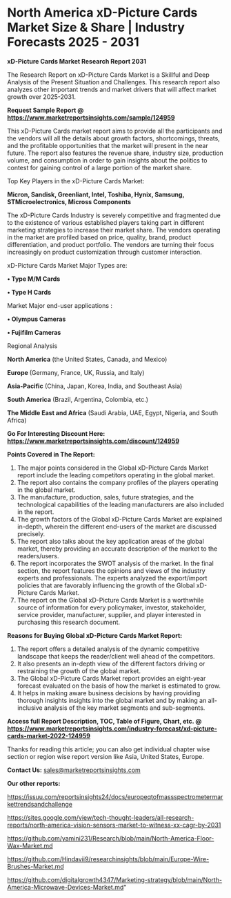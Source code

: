 # North America xD-Picture Cards Market Size & Share | Industry Forecasts 2025 - 2031

<strong>xD-Picture Cards Market Research Report 2031</strong>

The Research Report on xD-Picture Cards Market is a Skillful and Deep Analysis of the Present Situation and Challenges. This research report also analyzes other important trends and market drivers that will affect market growth over 2025-2031.

<strong>Request Sample Report @ <a href=https://www.marketreportsinsights.com/sample/124959>https://www.marketreportsinsights.com/sample/124959</a></strong>

This xD-Picture Cards market report aims to provide all the participants and the vendors will all the details about growth factors, shortcomings, threats, and the profitable opportunities that the market will present in the near future. The report also features the revenue share, industry size, production volume, and consumption in order to gain insights about the politics to contest for gaining control of a large portion of the market share.

Top Key Players in the xD-Picture Cards Market:

<strong>Micron, Sandisk, Greenliant, Intel, Toshiba, Hynix, Samsung, STMicroelectronics, Micross Components</strong>

The xD-Picture Cards Industry is severely competitive and fragmented due to the existence of various established players taking part in different marketing strategies to increase their market share. The vendors operating in the market are profiled based on price, quality, brand, product differentiation, and product portfolio. The vendors are turning their focus increasingly on product customization through customer interaction.

xD-Picture Cards Market Major Types are:

<strong>• Type M/M Cards

• Type H Cards</strong>

Market Major end-user applications :

<strong>• Olympus Cameras

• Fujifilm Cameras</strong>

Regional Analysis

</u><strong><b>North America</b></strong> (the United States, Canada, and Mexico)

<strong><b>Europe </b></strong>(Germany, France, UK, Russia, and Italy)

<strong><b>Asia-Pacific</b></strong> (China, Japan, Korea, India, and Southeast Asia)

<strong><b>South America</b></strong> (Brazil, Argentina, Colombia, etc.)

<strong><b>The Middle East and Africa</b></strong> (Saudi Arabia, UAE, Egypt, Nigeria, and South Africa)

<strong>Go For Interesting Discount Here: <a href=https://www.marketreportsinsights.com/discount/124959>https://www.marketreportsinsights.com/discount/124959</a></strong>

<strong>Points Covered in The Report:</strong>
<ol>
  <li>The major points considered in the Global xD-Picture Cards Market report include the leading competitors operating in the global market.</li>
  <li>The report also contains the company profiles of the players operating in the global market.</li>
  <li>The manufacture, production, sales, future strategies, and the technological capabilities of the leading manufacturers are also included in the report.</li>
  <li>The growth factors of the Global xD-Picture Cards Market are explained in-depth, wherein the different end-users of the market are discussed precisely.</li>
  <li>The report also talks about the key application areas of the global market, thereby providing an accurate description of the market to the readers/users.</li>
  <li>The report incorporates the SWOT analysis of the market. In the final section, the report features the opinions and views of the industry experts and professionals. The experts analyzed the export/import policies that are favorably influencing the growth of the Global xD-Picture Cards Market.</li>
  <li>The report on the Global xD-Picture Cards Market is a worthwhile source of information for every policymaker, investor, stakeholder, service provider, manufacturer, supplier, and player interested in purchasing this research document.</li>
</ol>
<strong>Reasons for Buying Global xD-Picture Cards Market Report:</strong>

<ol>
  <li>The report offers a detailed analysis of the dynamic competitive landscape that keeps the reader/client well ahead of the competitors.</li>
  <li>It also presents an in-depth view of the different factors driving or restraining the growth of the global market.</li>
  <li>The Global xD-Picture Cards Market report provides an eight-year forecast evaluated on the basis of how the market is estimated to grow.</li>
  <li>It helps in making aware business decisions by having providing thorough insights insights into the global market and by making an all-inclusive analysis of the key market segments and sub-segments.</li>
</ol>
<strong>Access full Report Description, TOC, Table of Figure, Chart, etc. @ <a href=https://www.marketreportsinsights.com/industry-forecast/xd-picture-cards-market-2022-124959>https://www.marketreportsinsights.com/industry-forecast/xd-picture-cards-market-2022-124959</a></strong>


Thanks for reading this article; you can also get individual chapter wise section or region wise report version like Asia, United States, Europe.

<strong>Contact Us:</strong>
sales@marketreportsinsights.com

<strong>Our other reports:</strong>

<a href=https://issuu.com/reportsinsights24/docs/europeqtofmassspectrometermarkettrendsandchallenge>https://issuu.com/reportsinsights24/docs/europeqtofmassspectrometermarkettrendsandchallenge</a>

<a href=https://sites.google.com/view/tech-thought-leaders/all-research-reports/north-america-vision-sensors-market-to-witness-xx-cagr-by-2031>https://sites.google.com/view/tech-thought-leaders/all-research-reports/north-america-vision-sensors-market-to-witness-xx-cagr-by-2031</a>

<a href=https://github.com/yamini231/Research/blob/main/North-America-Floor-Wax-Market.md>https://github.com/yamini231/Research/blob/main/North-America-Floor-Wax-Market.md</a>

<a href=https://github.com/Hindavii9/researchinsights/blob/main/Europe-Wire-Brushes-Market.md>https://github.com/Hindavii9/researchinsights/blob/main/Europe-Wire-Brushes-Market.md</a>

<a href=https://github.com/digitalgrowth4347/Marketing-strategy/blob/main/North-America-Microwave-Devices-Market.md>https://github.com/digitalgrowth4347/Marketing-strategy/blob/main/North-America-Microwave-Devices-Market.md</a>"
